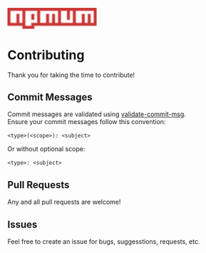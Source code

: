 <p>
  <img alt="npmum" src="logo.svg" width="200" />
</p>

# Contributing

Thank you for taking the time to contribute!

## Commit Messages

Commit messages are validated using [validate-commit-msg](https://www.npmjs.com/package/validate-commit-msg).  
Ensure your commit messages follow this convention:

```
<type>(<scope>): <subject>
```
Or without optional scope:
```
<type>: <subject>
```

## Pull Requests

Any and all pull requests are welcome!

## Issues

Feel free to create an issue for bugs, suggesstions, requests, etc.
